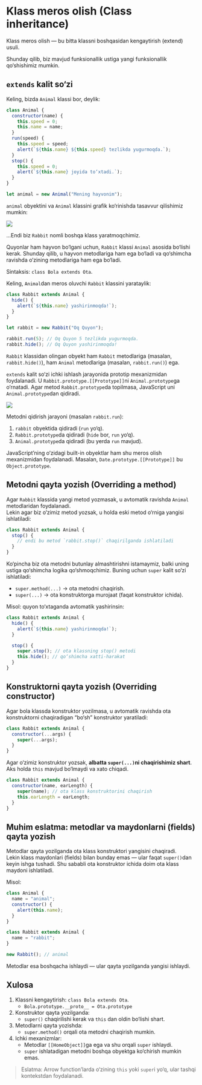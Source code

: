 # Klass meros olish (Class inheritance)

Klass meros olish — bu bitta klassni boshqasidan kengaytirish (extend) usuli.

Shunday qilib, biz mavjud funksionallik ustiga yangi funksionallik qo‘shishimiz mumkin.

## `extends` kalit so‘zi

Keling, bizda `Animal` klassi bor, deylik:

```js
class Animal {
  constructor(name) {
    this.speed = 0;
    this.name = name;
  }
  run(speed) {
    this.speed = speed;
    alert(`${this.name} ${this.speed} tezlikda yugurmoqda.`);
  }
  stop() {
    this.speed = 0;
    alert(`${this.name} joyida to‘xtadi.`);
  }
}

let animal = new Animal("Mening hayvonim");
```

`animal` obyektini va `Animal` klassini grafik ko‘rinishda tasavvur qilishimiz mumkin:

![](rabbit-animal-independent-animal.svg)

...Endi biz `Rabbit` nomli boshqa klass yaratmoqchimiz.

Quyonlar ham hayvon bo‘lgani uchun, `Rabbit` klassi `Animal` asosida bo‘lishi kerak. Shunday qilib, u hayvon metodlariga ham ega bo‘ladi va qo‘shimcha ravishda o‘zining metodlariga ham ega bo‘ladi.

Sintaksis: `class Bola extends Ota`.

Keling, `Animal`dan meros oluvchi `Rabbit` klassini yarataylik:

```js
class Rabbit extends Animal {
  hide() {
    alert(`${this.name} yashirinmoqda!`);
  }
}

let rabbit = new Rabbit("Oq Quyon");

rabbit.run(5); // Oq Quyon 5 tezlikda yugurmoqda.
rabbit.hide(); // Oq Quyon yashirinmoqda!
```

`Rabbit` klassidan olingan obyekt ham `Rabbit` metodlariga (masalan, `rabbit.hide()`), ham `Animal` metodlariga (masalan, `rabbit.run()`) ega.

`extends` kalit so‘zi ichki ishlash jarayonida prototip mexanizmidan foydalanadi. U `Rabbit.prototype.[[Prototype]]`ni `Animal.prototype`ga o‘rnatadi. Agar metod `Rabbit.prototype`da topilmasa, JavaScript uni `Animal.prototype`dan qidiradi.

![](animal-rabbit-extends.svg)

Metodni qidirish jarayoni (masalan `rabbit.run`):

1. `rabbit` obyektida qidiradi (`run` yo‘q).
2. `Rabbit.prototype`da qidiradi (`hide` bor, `run` yo‘q).
3. `Animal.prototype`da qidiradi (bu yerda `run` mavjud).

JavaScript’ning o‘zidagi built-in obyektlar ham shu meros olish mexanizmidan foydalanadi. Masalan, `Date.prototype.[[Prototype]]` bu `Object.prototype`.

## Metodni qayta yozish (Overriding a method)

Agar `Rabbit` klassida yangi metod yozmasak, u avtomatik ravishda `Animal` metodlaridan foydalanadi.  
Lekin agar biz o‘zimiz metod yozsak, u holda eski metod o‘rniga yangisi ishlatiladi:

```js
class Rabbit extends Animal {
  stop() {
    // endi bu metod `rabbit.stop()` chaqirilganda ishlatiladi
  }
}
```

Ko‘pincha biz ota metodni butunlay almashtirishni istamaymiz, balki uning ustiga qo‘shimcha logika qo‘shmoqchimiz. Buning uchun `super` kalit so‘zi ishlatiladi:

- `super.method(...)` → ota metodni chaqirish.
- `super(...)` → ota konstruktorga murojaat (faqat konstruktor ichida).

Misol: quyon to‘xtaganda avtomatik yashirinsin:

```js
class Rabbit extends Animal {
  hide() {
    alert(`${this.name} yashirinmoqda!`);
  }

  stop() {
    super.stop(); // ota klassning stop() metodi
    this.hide(); // qo‘shimcha xatti-harakat
  }
}
```

## Konstruktorni qayta yozish (Overriding constructor)

Agar bola klassda konstruktor yozilmasa, u avtomatik ravishda ota konstruktorni chaqiradigan “bo‘sh” konstruktor yaratiladi:

```js
class Rabbit extends Animal {
  constructor(...args) {
    super(...args);
  }
}
```

Agar o‘zimiz konstruktor yozsak, **albatta `super(...)`ni chaqirishimiz shart**. Aks holda `this` mavjud bo‘lmaydi va xato chiqadi.

```js
class Rabbit extends Animal {
  constructor(name, earLength) {
    super(name); // ota klass konstruktorini chaqirish
    this.earLength = earLength;
  }
}
```

## Muhim eslatma: metodlar va maydonlarni (fields) qayta yozish

Metodlar qayta yozilganda ota klass konstruktori yangisini chaqiradi.  
Lekin klass maydonlari (fields) bilan bunday emas — ular faqat `super()`dan keyin ishga tushadi. Shu sababli ota konstruktor ichida doim ota klass maydoni ishlatiladi.

Misol:

```js
class Animal {
  name = "animal";
  constructor() {
    alert(this.name);
  }
}

class Rabbit extends Animal {
  name = "rabbit";
}

new Rabbit(); // animal
```

Metodlar esa boshqacha ishlaydi — ular qayta yozilganda yangisi ishlaydi.

## Xulosa

1. Klassni kengaytirish: `class Bola extends Ota`.
   - `Bola.prototype.__proto__ = Ota.prototype`
2. Konstruktor qayta yozilganda:
   - `super()` chaqirilishi kerak va `this` dan oldin bo‘lishi shart.
3. Metodlarni qayta yozishda:
   - `super.method()` orqali ota metodni chaqirish mumkin.
4. Ichki mexanizmlar:
   - Metodlar `[[HomeObject]]`ga ega va shu orqali `super` ishlaydi.
   - `super` ishlatadigan metodni boshqa obyektga ko‘chirish mumkin emas.

> Eslatma: Arrow function’larda o‘zining `this` yoki `super`i yo‘q, ular tashqi kontekstdan foydalanadi.
